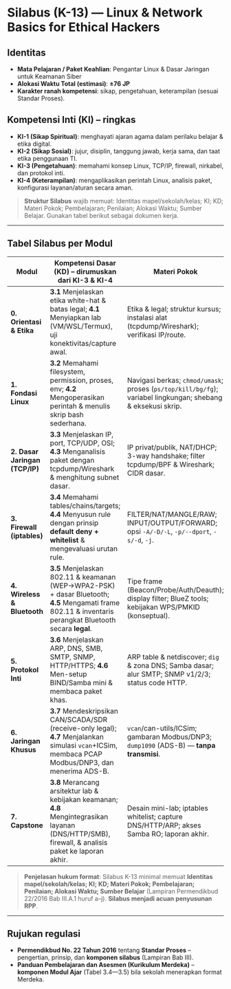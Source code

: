 # Silabus (K-13) — Linux & Network Basics for Ethical Hackers

## Identitas

* **Mata Pelajaran / Paket Keahlian**: Pengantar Linux & Dasar Jaringan untuk Keamanan Siber
* **Alokasi Waktu Total (estimasi)**: **±76 JP**
* **Karakter ranah kompetensi**: sikap, pengetahuan, keterampilan (sesuai Standar Proses). 

## Kompetensi Inti (KI) – ringkas

* **KI-1 (Sikap Spiritual)**: menghayati ajaran agama dalam perilaku belajar & etika digital.
* **KI-2 (Sikap Sosial)**: jujur, disiplin, tanggung jawab, kerja sama, dan taat etika penggunaan TI.
* **KI-3 (Pengetahuan)**: memahami konsep Linux, TCP/IP, firewall, nirkabel, dan protokol inti.
* **KI-4 (Keterampilan)**: mengaplikasikan perintah Linux, analisis paket, konfigurasi layanan/aturan secara aman.

> **Struktur Silabus** wajib memuat: Identitas mapel/sekolah/kelas; KI; KD; Materi Pokok; Pembelajaran; Penilaian; Alokasi Waktu; Sumber Belajar. Gunakan tabel berikut sebagai dokumen kerja. 

---

## Tabel Silabus per Modul

| Modul                          | **Kompetensi Dasar (KD)** – dirumuskan dari KI-3 & KI-4                                                                                                   | **Materi Pokok**                                                                                             | **Pembelajaran (inti ringkas)**                                                     | **Penilaian**                                                  | **Alokasi Waktu (JP)** | **Sumber Belajar**                                                                 |
| ------------------------------ | --------------------------------------------------------------------------------------------------------------------------------------------------------- | ------------------------------------------------------------------------------------------------------------ | ----------------------------------------------------------------------------------- | -------------------------------------------------------------- | ---------------------: | ---------------------------------------------------------------------------------- |
| **0. Orientasi & Etika**       | **3.1** Menjelaskan etika white-hat & batas legal; **4.1** Menyiapkan lab (VM/WSL/Termux), uji konektivitas/capture awal.                                 | Etika & legal; struktur kursus; instalasi alat (tcpdump/Wireshark); verifikasi IP/route.                     | Diskusi etika; setup lab; uji `ping`, `tcpdump` singkat; logbook & git.             | Observasi sikap, unjuk kerja setup, jurnal refleksi.           |                      4 | PDF: *Linux Basics for Hackers*, *Network Basics for Hackers* (file yang diunggah) |
| **1. Fondasi Linux**           | **3.2** Memahami filesystem, permission, proses, env; **4.2** Mengoperasikan perintah & menulis skrip bash sederhana.                                     | Navigasi berkas; `chmod/umask`; proses (`ps/top/kill/bg/fg`); variabel lingkungan; shebang & eksekusi skrip. | Demonstrasi + latihan terpandu; praktik lab 1–6; tugas skrip + `at`.                | Tes praktik CLI, penilaian produk skrip, kuis konsep.          |                      8 | *Linux Basics for Hackers* (CLI, proses, bash).                                    |
| **2. Dasar Jaringan (TCP/IP)** | **3.3** Menjelaskan IP, port, TCP/UDP, OSI; **4.3** Menganalisis paket dengan tcpdump/Wireshark & menghitung subnet dasar.                                | IP privat/publik, NAT/DHCP; 3-way handshake; filter tcpdump/BPF & Wireshark; CIDR dasar.                     | Capture handshake; display filter; latihan `ss/netstat`; soal subnetting.           | Unjuk kerja capture & analisis; kuis TCP/UDP/OSI.              |                     10 | *Network Basics for Hackers* (TCP/IP, tools).                                      |
| **3. Firewall (iptables)**     | **3.4** Memahami tables/chains/targets; **4.4** Menyusun rule dengan prinsip **default deny + whitelist** & mengevaluasi urutan rule.                     | FILTER/NAT/MANGLE/RAW; INPUT/OUTPUT/FORWARD; opsi `-A/-D/-L`, `-p/--dport`, `-s/-d`, `-j`.                   | Praktik menambah/menguji rule; studi urutan & flush; dokumentasi hasil.             | Unjuk kerja rule, bukti tes konektivitas, kuis konsep.         |                      8 | *Network Basics for Hackers* (iptables).                                           |
| **4. Wireless & Bluetooth**    | **3.5** Menjelaskan 802.11 & keamanan (WEP→WPA2-PSK) + dasar Bluetooth; **4.5** Mengamati frame 802.11 & inventaris perangkat Bluetooth secara **legal**. | Tipe frame (Beacon/Probe/Auth/Deauth); display filter; BlueZ tools; kebijakan WPS/PMKID (konseptual).        | Capture pasif; analisis deauth spike; inventaris BT sendiri; rekomendasi hardening. | Laporan analitik Wireshark; ceklis inventaris BT; kuis konsep. |                     10 | *Network Basics for Hackers* (Wi-Fi/BT).                                           |
| **5. Protokol Inti**           | **3.6** Menjelaskan ARP, DNS, SMB, SMTP, SNMP, HTTP/HTTPS; **4.6** Men-setup BIND/Samba mini & membaca paket khas.                                        | ARP table & netdiscover; `dig` & zona DNS; Samba dasar; alur SMTP; SNMP v1/2/3; status code HTTP.            | Lab per protokol; capture & interpretasi; hardening dasar.                          | Portofolio PCAP beranotasi; tes lisan; rubrik konfigurasi.     |                     12 | Kedua PDF (bab protokol & layanan).                                                |
| **6. Jaringan Khusus**         | **3.7** Mendeskripsikan CAN/SCADA/SDR (receive-only legal); **4.7** Menjalan­kan simulasi `vcan`+ICSim, membaca PCAP Modbus/DNP3, dan menerima ADS-B.     | `vcan`/can-utils/ICSim; gambaran Modbus/DNP3; `dump1090` (ADS-B) — **tanpa transmisi**.                      | Simulasi CAN; walk-through PCAP ICS; ADS-B lokal (web map).                         | Laporan observasi & threat-modeling ringkas.                   |                     12 | Kedua PDF (bab CAN/SCADA/RF).                                                      |
| **7. Capstone**                | **3.8** Merancang arsitektur lab & kebijakan keamanan; **4.8** Mengintegrasikan layanan (DNS/HTTP/SMB), firewall, & analisis paket ke laporan akhir.      | Desain mini-lab; iptables whitelist; capture DNS/HTTP/ARP; akses Samba RO; laporan akhir.                    | Proyek terpandu end-to-end + presentasi.                                            | Produk proyek + presentasi + rubrik komprehensif.              |                     12 | Semua modul & catatan praktikum.                                                   |

> **Penjelasan hukum format**: Silabus K-13 minimal memuat **Identitas mapel/sekolah/kelas; KI; KD; Materi Pokok; Pembelajaran; Penilaian; Alokasi Waktu; Sumber Belajar** (Lampiran Permendikbud 22/2016 Bab III.A.1 huruf a–j). **Silabus menjadi acuan penyusunan RPP**. 

---

## Rujukan regulasi

* **Permendikbud No. 22 Tahun 2016** tentang **Standar Proses** – pengertian, prinsip, dan **komponen silabus** (Lampiran Bab III). 
* **Panduan Pembelajaran dan Asesmen (Kurikulum Merdeka)** – **komponen Modul Ajar** (Tabel 3.4—3.5) bila sekolah menerapkan format Merdeka. 
